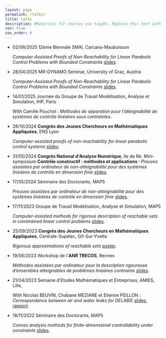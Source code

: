 ```yaml
---
layout: page
permalink: /talks/
title: talks
description: #Materials for courses you taught. Replace this text with your description.
nav: true
nav_order: 6
---
```



- 02/06/2025 12ème Biennale SMAI, Carcans-Maubuisson

  *Computer-Assisted Proofs of Non-Reachability for Linear Parabolic Control Problems with Bounded Constraints* 
  [slides](https://ivan-hasenohr.github.io/assets/pdf/250602_SMAI.pdf).

- 28/04/2025 MR-DYNAMO Seminar, University of Graz, Austria

  *Computer-Assisted Proofs of Non-Reachability for Linear Parabolic Control Problems with Bounded Constraints* 
  [slides](https://ivan-hasenohr.github.io/assets/pdf/250428_Graz.pdf).

- 14/01/2025 Journée du Groupe de Travail Modélisation, Analyse et Simulation, IHP, Paris

  With Camille Pouchol : *Méthodes de séparation pour l’atteignabilité de systèmes de contrôle linéaires sous contraintes*.
  
- 28/10/2024 __Congrès des Jeunes Chercheurs en Mathématiques Appliquées__, ENS Lyon

  *Computer-assisted proofs of non-reachability for linear parabolic control systems*
  [slides](https://ivan-hasenohr.github.io/assets/pdf/241028_CJC_MA.pdf). 

- 31/05/2024 __Congrès National d'Analyse Numérique__, Ile de Ré. Mini-symposium __Contrôle constructif : méthodes et applications__ : *Preuves assistées par ordinateur de non-atteignabilité pour des systèmes linéaires de contrôle en dimension finie*
  [slides](https://ivan-hasenohr.github.io/assets/pdf/240531_CANUM.pdf). 

- 17/05/2024 Séminaire des Doctorants, MAP5

  *Preuves assistées par ordinateur de non-atteignabilité pour des systèmes linéaires de contrôle en dimension finie*
  [slides](https://ivan-hasenohr.github.io/assets/pdf/240517_GTE.pdf). 

- 17/11/2023 Groupe de Travail Modélisation, Analyse et Simulation, MAP5

  *Computer-assisted methods for rigorous description of reachable sets in constrained linear control problems*
  [slides](https://ivan-hasenohr.github.io/assets/pdf/231117_GTMAS.pdf). 

- 25/09/2023 __Congrès des Jeunes Chercheurs en Mathématiques Appliquées__, Centrale-Supélec, Gif-Sur-Yvette
  
  *Rigorous approximations of reachable sets*
  [poster](https://ivan-hasenohr.github.io/assets/pdf/230925_CJC_MA_poster.pdf). 

- 19/06/2023 Workshop de l'__ANR TRECOS__, Rennes

  *Méthodes assistées par ordinateur pour la description rigoureuse d’ensembles atteignables de problèmes linéaires contraints*
  [slides](https://ivan-hasenohr.github.io/assets/pdf/230619_TRECOS.pdf). 

- 21/04/2023 Semaine d'Etudes Mathématiques et Entreprises, AMIES, Lille, 

  With Nicolas BEUVIN, Chabane MEZIANE et Etienne PEILLON : *Correspondance between air and water leaks for DELABIE*
  [slides](https://ivan-hasenohr.github.io/assets/pdf/230421_DELABIE_slides.pdf),
  [rapport](https://ivan-hasenohr.github.io/assets/pdf/230608_DELABIE_rapport.pdf).

- 18/11/2022 Séminaire des Doctorants, MAP5

  *Convex analysis methods for finite-dimensional controllability under constraints*
  [slides](https://ivan-hasenohr.github.io/assets/pdf/221118_GTE.pdf). 
